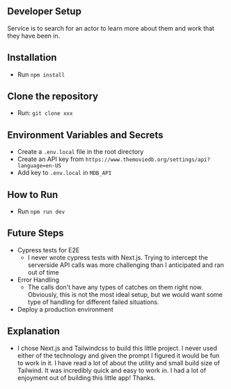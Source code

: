 Developer Setup
----------------
Service is to search for an actor to learn more about them and work that they have been in.

Installation
-------------------
* Run `npm install`

Clone the repository
--------------------
* Run: `git clone xxx`

Environment Variables and Secrets
----------------------------
* Create a `.env.local` file in the root directory
* Create an API key from `https://www.themoviedb.org/settings/api?language=en-US`
* Add key to `.env.local` in `MDB_API`

How to Run
----------------------------
* Run `npm run dev`

Future Steps
----------------------------
* Cypress tests for E2E
    - I never wrote cypress tests with Next.js. Trying to intercept the serverside API calls was more challenging than I anticipated and ran out of time
* Error Handling
    - The calls don't have any types of catches on them right now. Obviously, this is not the most ideal setup, but we would want some type of handling for different failed situations. 
* Deploy a production environment


Explanation
----------------------------
- I chose Next.js and Tailwindcss to build this little project. I never used either of the technology and given the prompt I figured it would be fun to work in it. I have read a lot of about the utility and small build size of Tailwind. It was incredibly quick and easy to work in. I had a lot of enjoyment out of building this little app! Thanks.